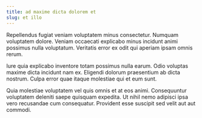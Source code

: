 ```yaml
---
title: ad maxime dicta dolorem et
slug: et illo
---
```


Repellendus fugiat veniam voluptatem minus consectetur. Numquam voluptatem dolore. Veniam occaecati explicabo minus incidunt animi possimus nulla voluptatum. Veritatis error ex odit qui aperiam ipsam omnis rerum.

Iure quia explicabo inventore totam possimus nulla earum. Odio voluptas maxime dicta incidunt nam ex. Eligendi dolorum praesentium ab dicta nostrum. Culpa error quae itaque molestiae qui et eum sunt.

Quia molestiae voluptatem vel quis omnis et at eos animi. Consequuntur voluptatem deleniti saepe quisquam expedita. Ut nihil nemo adipisci ipsa vero recusandae cum consequatur. Provident esse suscipit sed velit aut aut commodi.

